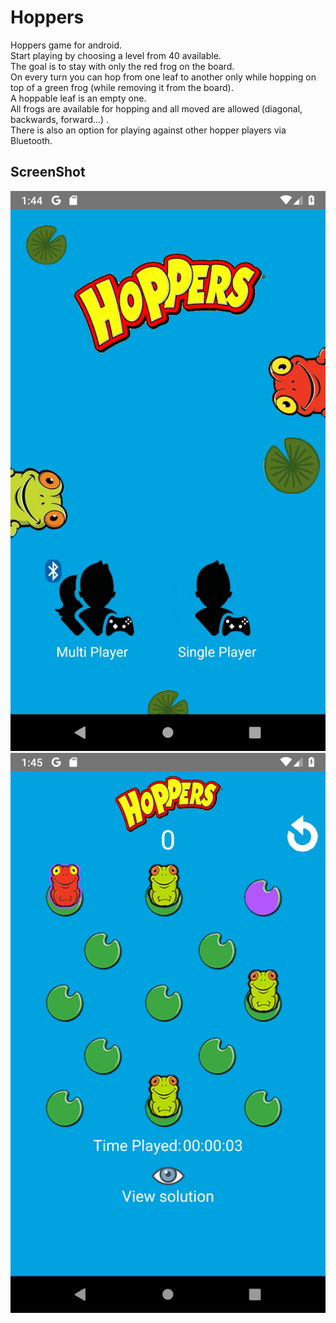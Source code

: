# Hoppers
Hoppers game for android.  
Start playing by choosing a level from 40 available.  
The goal is to stay with only the red frog on the board.  
On every turn you can hop from one leaf to another only while hopping on top of a green frog (while removing it from the board).  
A hoppable leaf is an empty one.  
All frogs are available for hopping and all moved are allowed (diagonal, backwards, forward...) .  
There is also an option for playing against other hopper players via Bluetooth.  

## ScreenShot
![](https://github.com/tamirmo/Hoppers/blob/master/screenshots/Screenshot_1539611082.png)
![](https://github.com/tamirmo/Hoppers/blob/master/screenshots/Screenshot_1539611101.png)
